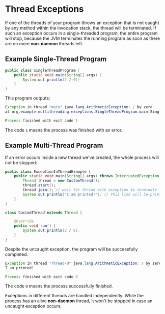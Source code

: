 # Thread Exceptions

If one of the threads of your program throws an exception that is not caught by any method within the invocation stack,
the thread will be terminated. If such an exception occurs in a single-threaded program, the entire program will stop,
because the JVM terminates the running program as soon as there are no more **non-daemon** threads left.

## Example Single-Thread Program

```java
public class SingleThreadProgram {
    public static void main(String[] args) {
        System.out.println(2 / 0);
    }
}
```

This program outputs:

```java
Exception in thread "main" java.lang.ArithmeticException: / by zero
at org.example.multithreading.exceptions.SingleThreadProgram.main(SingleThreadProgram.java:6)

Process finished with exit code 1
```

The code `1` means the process was finished with an error.

## Example Multi-Thread Program

If an error occurs inside a new thread we've created, the whole process will not be stopped:

```java
public class ExceptionInThreadExample {
    public static void main(String[] args) throws InterruptedException {
        Thread thread = new CustomThread();
        thread.start();
        thread.join(); // wait for thread with exception to terminate
        System.out.println("I am printed!"); // this line will be printed
    }
}

class CustomThread extends Thread {

    @Override
    public void run() {
        System.out.println(2 / 0);
    }
}
```

Despite the uncaught exception, the program will be successfully completed.

```java
Exception in thread "Thread-0" java.lang.ArithmeticException: / by zero  at org.example.multithreading.exceptions.CustomThread.run(ExceptionInThreadExample.java:15)
I am printed!

Process finished with exit code 0
```

The code `0` means the process successfully finished.

Exceptions in different threads are handled independently. While the process has an alive **non-daemon** thread, 
it won't be stopped in case an uncaught exception occurs.